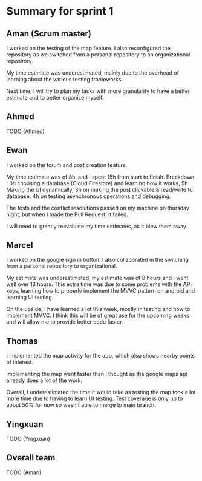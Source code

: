 # Summary for sprint 1

## Aman (Scrum master)

I worked on the testing of the map feature. I also reconfigured the repository as we switched from a personal repository to an organizational repository.

My time estimate was underestimated, mainly due to the overhead of learning about the various testing frameworks.

Next time, I will try to plan my tasks with more granularity to have a better estimate and to better organize myself.


## Ahmed

TODO (Ahmed)


## Ewan

I worked on the forum and post creation feature.

My time estimate was of 8h, and I spent 15h from start to finish. 
Breakdown : 3h choosing a database (Cloud Firestore) and learning how it works, 5h Making the UI dynamically, 3h on making the post clickable & read/write to database, 4h on testing asynchronous operations and debugging.

The tests and the conflict resolutions passed on my machine on thursday night, but when I made the Pull Request, it failed.

I will need to greatly reevaluate my time estimates, as it blew them away.


## Marcel

I worked on the google sign in button. I also collaborated in the switching from a personal repository to organizational.

My estimate was underestimated, my estimate was of 8 hours and I went well over 13 hours. This extra time was due to some problems with the API keys, learning how to properly implement the MVVC pattern on android and learning UI testing.

On the upside, I have learned a lot this week, mostly in testing and how to implement MVVC. I think this will be of great use for the upcoming weeks and will allow me to provide better code faster.


## Thomas

I implemented the map activity for the app, which also shows nearby points of interest.

Implementing the map went faster than I thought as the google maps api already does a lot of the work.

Overall, I underestimated the time it would take as testing the map took a lot more time due to having to learn UI testing. Test coverage is only up to about 50% for now so wasn't able to merge to main branch.


## Yingxuan

TODO (Yingxuan)


## Overall team

TODO (Aman)
